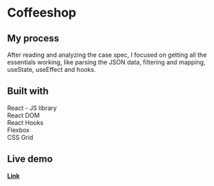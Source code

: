 # Coffeeshop

## My process

After reading and analyzing the case spec, I focused on getting all the essentials working, like parsing the JSON data, filtering and mapping, useState, useEffect and hooks.

## Built with

React - JS library<br>
React DOM<br>
React Hooks<br>
Flexbox<br>
CSS Grid

## Live demo

**[Link](https://codesandbox.io/s/github/berkaykaleli/coffeeshop)**

